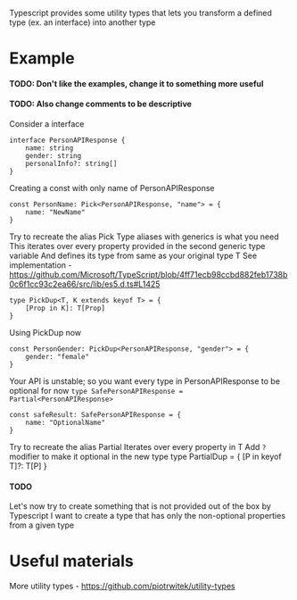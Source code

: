 Typescript provides some utility types that lets you transform 
a defined type (ex. an interface) into another type 

# Example
#### TODO: Don't like the examples, change it to something more useful
#### TODO: Also change comments to be descriptive

Consider a interface
```
interface PersonAPIResponse {
    name: string
    gender: string
    personalInfo?: string[]
}
```

Creating a const with only name of PersonAPIResponse
```
const PersonName: Pick<PersonAPIResponse, "name"> = {
    name: "NewName"
}
```

Try to recreate the alias Pick
Type aliases with generics is what you need
This iterates over every property provided in the second generic type variable
And defines its type from same as your original type T
See implementation - https://github.com/Microsoft/TypeScript/blob/4ff71ecb98ccbd882feb1738b0c6f1cc93c2ea66/src/lib/es5.d.ts#L1425
```
type PickDup<T, K extends keyof T> = {
    [Prop in K]: T[Prop]
}
```

Using PickDup now
```
const PersonGender: PickDup<PersonAPIResponse, "gender"> = {
    gender: "female"
}
```

Your API is unstable; so you want every type in PersonAPIResponse to be optional for now
`type SafePersonAPIResponse = Partial<PersonAPIResponse>`

```
const safeResult: SafePersonAPIResponse = {
    name: "OptionalName"
}
```

Try to recreate the alias Partial
Iterates over every property in T
Add `?` modifier to make it optional in the new type
type PartialDup<T> = {
    [P in keyof T]?: T[P]
}

#### TODO
Let's now try to create something that is not provided out of the box by Typescript
I want to create a type that has only the non-optional properties from a given type


# Useful materials
More utility types - https://github.com/piotrwitek/utility-types
